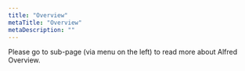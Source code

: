 ```yaml
---
title: "Overview"
metaTitle: "Overview"
metaDescription: ""
---
```


Please go to sub-page (via menu on the left) to read more about Alfred Overview.